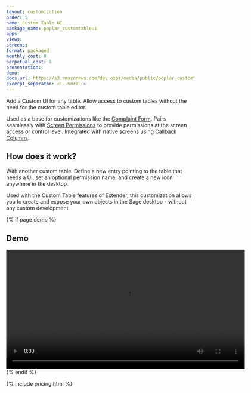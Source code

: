 ```yaml
---
layout: customization
order: 5
name: Custom Table UI
package_name: poplar_customtableui
apps:
views:
screens:
format: packaged
monthly_cost: 0
perpetual_cost: 0
presentation: 
demo: 
docs_url: https://s3.amazonaws.com/dev.expi/media/public/poplar_customtableui-1.0.2/docs/index.html
excerpt_separator: <!--more-->
---
```


Add a Custom UI for any table.  Allow access to custom tables without the 
need for the custom table editor.  

Used as a base for customizations
like the [Complaint Form](/customizations/poplar_complaints.html). 
Pairs seamlessly with 
[Screen Permissions](/customizations/poplar_screenperms.html) to provide
permissions at the screen access or control level. Integrated with native
screens using [Callback Columns](/customizations/poplar_columns.html).

<!--more-->

## How does it work?

With another custom table.  Define a new entry pointing to the table that 
needs a UI, set an optional permission name, and create a new icon anywhere
in the desktop.

Used with the Custom Table features of Extender, this customization allows
you to create and expose your own objects in the Sage desktop - without
any custom development.

{% if page.demo %}
## Demo

<video width="640" controls>
  <source src="{{ page.demo }}" type="video/mp4">
  Your browser doesn't support the video tag.
</video>
{% endif %}

{% include pricing.html %}

